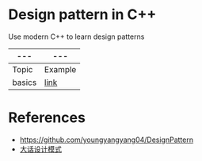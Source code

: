 # Design pattern in C++ 

Use modern C++ to learn design patterns

|---|---|
|---|---|
|Topic|Example|
| basics | [link]() |

# References 

- https://github.com/youngyangyang04/DesignPattern
- [大话设计模式](https://book.douban.com/subject/2334288/)

